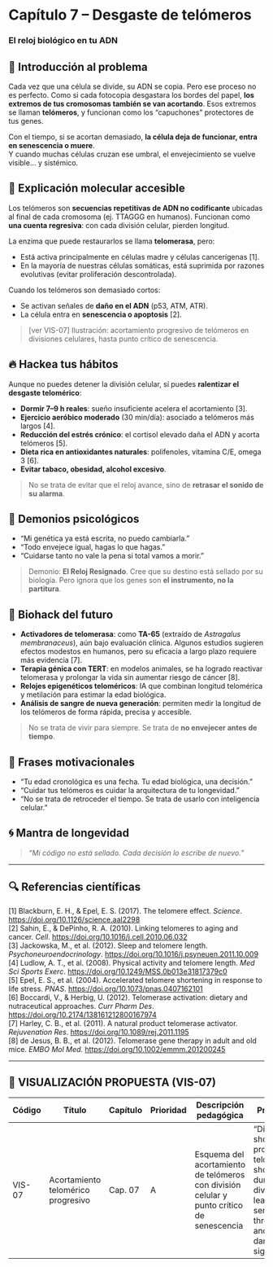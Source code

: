 # Capítulo 7 – Desgaste de telómeros  
### El reloj biológico en tu ADN

## 🧠 Introducción al problema

Cada vez que una célula se divide, su ADN se copia. Pero ese proceso no es perfecto. Como si cada fotocopia desgastara los bordes del papel, **los extremos de tus cromosomas también se van acortando**. Esos extremos se llaman **telómeros**, y funcionan como los “capuchones” protectores de tus genes.

Con el tiempo, si se acortan demasiado, **la célula deja de funcionar, entra en senescencia o muere**.  
Y cuando muchas células cruzan ese umbral, el envejecimiento se vuelve visible… y sistémico.

## 🧬 Explicación molecular accesible

Los telómeros son **secuencias repetitivas de ADN no codificante** ubicadas al final de cada cromosoma (ej. TTAGGG en humanos). Funcionan como **una cuenta regresiva**: con cada división celular, pierden longitud.

La enzima que puede restaurarlos se llama **telomerasa**, pero:

- Está activa principalmente en células madre y células cancerígenas [1].  
- En la mayoría de nuestras células somáticas, está suprimida por razones evolutivas (evitar proliferación descontrolada).

Cuando los telómeros son demasiado cortos:

- Se activan señales de **daño en el ADN** (p53, ATM, ATR).  
- La célula entra en **senescencia o apoptosis** [2].

> [ver VIS-07] Ilustración: acortamiento progresivo de telómeros en divisiones celulares, hasta punto crítico de senescencia.

## 🔥 Hackea tus hábitos

Aunque no puedes detener la división celular, sí puedes **ralentizar el desgaste telomérico**:

- **Dormir 7–9 h reales**: sueño insuficiente acelera el acortamiento [3].  
- **Ejercicio aeróbico moderado** (30 min/día): asociado a telómeros más largos [4].  
- **Reducción del estrés crónico**: el cortisol elevado daña el ADN y acorta telómeros [5].  
- **Dieta rica en antioxidantes naturales**: polifenoles, vitamina C/E, omega 3 [6].  
- **Evitar tabaco, obesidad, alcohol excesivo**.

> No se trata de evitar que el reloj avance, sino de **retrasar el sonido de su alarma**.

## 🧠 Demonios psicológicos

- “Mi genética ya está escrita, no puedo cambiarla.”  
- “Todo envejece igual, hagas lo que hagas.”  
- “Cuidarse tanto no vale la pena si total vamos a morir.”

> Demonio: **El Reloj Resignado**. Cree que su destino está sellado por su biología. Pero ignora que los genes son **el instrumento, no la partitura**.

## 🚀 Biohack del futuro

- **Activadores de telomerasa**: como **TA-65** (extraído de *Astragalus membranaceus*), aún bajo evaluación clínica. Algunos estudios sugieren efectos modestos en humanos, pero su eficacia a largo plazo requiere más evidencia [7].  
- **Terapia génica con TERT**: en modelos animales, se ha logrado reactivar telomerasa y prolongar la vida sin aumentar riesgo de cáncer [8].  
- **Relojes epigenéticos teloméricos**: IA que combinan longitud telomérica y metilación para estimar la edad biológica.  
- **Análisis de sangre de nueva generación**: permiten medir la longitud de los telómeros de forma rápida, precisa y accesible.

> No se trata de vivir para siempre. Se trata de **no envejecer antes de tiempo**.

## 💬 Frases motivacionales

- “Tu edad cronológica es una fecha. Tu edad biológica, una decisión.”  
- “Cuidar tus telómeros es cuidar la arquitectura de tu longevidad.”  
- “No se trata de retroceder el tiempo. Se trata de usarlo con inteligencia celular.”

## 🌀 Mantra de longevidad

> *“Mi código no está sellado. Cada decisión lo escribe de nuevo.”*

---

## 🔍 Referencias científicas

[1] Blackburn, E. H., & Epel, E. S. (2017). The telomere effect. *Science*. https://doi.org/10.1126/science.aal2298  
[2] Sahin, E., & DePinho, R. A. (2010). Linking telomeres to aging and cancer. *Cell*. https://doi.org/10.1016/j.cell.2010.06.032  
[3] Jackowska, M., et al. (2012). Sleep and telomere length. *Psychoneuroendocrinology*. https://doi.org/10.1016/j.psyneuen.2011.10.009  
[4] Ludlow, A. T., et al. (2008). Physical activity and telomere length. *Med Sci Sports Exerc*. https://doi.org/10.1249/MSS.0b013e31817379c0  
[5] Epel, E. S., et al. (2004). Accelerated telomere shortening in response to life stress. *PNAS*. https://doi.org/10.1073/pnas.0407162101  
[6] Boccardi, V., & Herbig, U. (2012). Telomerase activation: dietary and nutraceutical approaches. *Curr Pharm Des*. https://doi.org/10.2174/138161212800167974  
[7] Harley, C. B., et al. (2011). A natural product telomerase activator. *Rejuvenation Res*. https://doi.org/10.1089/rej.2011.1195  
[8] de Jesus, B. B., et al. (2012). Telomerase gene therapy in adult and old mice. *EMBO Mol Med*. https://doi.org/10.1002/emmm.201200245  

---

## 🎨 VISUALIZACIÓN PROPUESTA (VIS-07)

| Código  | Título                           | Capítulo | Prioridad | Descripción pedagógica                                                                 | Prompt IA                                                                                                                              | Generada | Enlace |
|---------|-----------------------------------|----------|-----------|-----------------------------------------------------------------------------------------|---------------------------------------------------------------------------------------------------------------------------------------|----------|--------|
| VIS-07  | Acortamiento telomérico progresivo | Cap. 07  | A         | Esquema del acortamiento de telómeros con división celular y punto crítico de senescencia | “Diagram showing progressive telomere shortening during cell divisions, leading to senescence threshold and DNA damage signaling” | ⬜        | —      |

